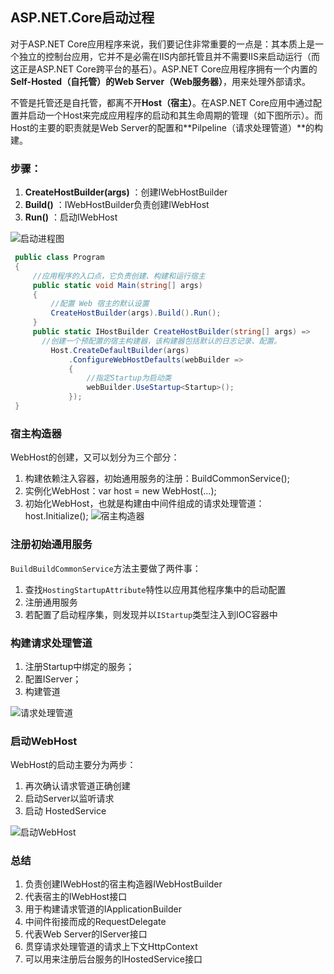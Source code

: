 ## ASP.NET.Core启动过程

对于ASP.NET Core应用程序来说，我们要记住非常重要的一点是：其本质上是一个独立的控制台应用，它并不是必需在IIS内部托管且并不需要IIS来启动运行（而这正是ASP.NET Core跨平台的基石）。ASP.NET Core应用程序拥有一个内置的**Self-Hosted（自托管）的Web Server（Web服务器）**，用来处理外部请求。

不管是托管还是自托管，都离不开**Host（宿主）**。在ASP.NET Core应用中通过配置并启动一个Host来完成应用程序的启动和其生命周期的管理（如下图所示）。而Host的主要的职责就是Web Server的配置和**Pilpeline（请求处理管道）**的构建。

### 步骤：

1.  **CreateHostBuilder(args)** ：创建IWebHostBuilder
2. **Build()** ：IWebHostBuilder负责创建IWebHost
3. **Run()** ：启动IWebHost

![启动进程图](https://github.com/hylsss/CodeRecord/assets/62007319/2c0c5037-fab1-4a5f-b0fd-fcc231812a15)


```c#
 public class Program
 { 
     //应用程序的入口点，它负责创建、构建和运行宿主
     public static void Main(string[] args)
     { 
         //配置 Web 宿主的默认设置
         CreateHostBuilder(args).Build().Run();
     }
     public static IHostBuilder CreateHostBuilder(string[] args) =>
       //创建一个预配置的宿主构建器，该构建器包括默认的日志记录、配置。
         Host.CreateDefaultBuilder(args)
             .ConfigureWebHostDefaults(webBuilder =>
             {   
                 //指定Startup为启动类
                 webBuilder.UseStartup<Startup>();
             });
 }
```

### 宿主构造器

WebHost的创建，又可以划分为三个部分：

1. 构建依赖注入容器，初始通用服务的注册：BuildCommonService();
2. 实例化WebHost：var host = new WebHost(...);
3. 初始化WebHost，也就是构建由中间件组成的请求处理管道：host.Initialize();
![宿主构造器](https://github.com/hylsss/CodeRecord/assets/62007319/7da39033-dfa2-4233-99d3-c45618050c34)



### 注册初始通用服务

`BuildBuildCommonService`方法主要做了两件事：

1. 查找`HostingStartupAttribute`特性以应用其他程序集中的启动配置
2. 注册通用服务
3. 若配置了启动程序集，则发现并以`IStartup`类型注入到IOC容器中

### 构建请求处理管道
1. 注册Startup中绑定的服务；
2. 配置IServer；
3. 构建管道

![请求处理管道](https://github.com/hylsss/CodeRecord/assets/62007319/0ab7945c-37d9-4ced-98b7-6c35af71cd6a)


### 启动WebHost

WebHost的启动主要分为两步：

1. 再次确认请求管道正确创建
2. 启动Server以监听请求
3. 启动 HostedService

![启动WebHost](https://github.com/hylsss/CodeRecord/assets/62007319/20bfb345-3b92-4a42-b0f2-3700a334e335)


### 总结
1. 负责创建IWebHost的宿主构造器IWebHostBuilder
2. 代表宿主的IWebHost接口
3. 用于构建请求管道的IApplicationBuilder
4. 中间件衔接而成的RequestDelegate
5. 代表Web Server的IServer接口
6. 贯穿请求处理管道的请求上下文HttpContext
7. 可以用来注册后台服务的IHostedService接口






